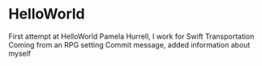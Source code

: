 # HelloWorld
First attempt at HelloWorld 
Pamela Hurrell, I work for Swift Transportation 
Coming from an RPG setting 
Commit message, added information about myself
